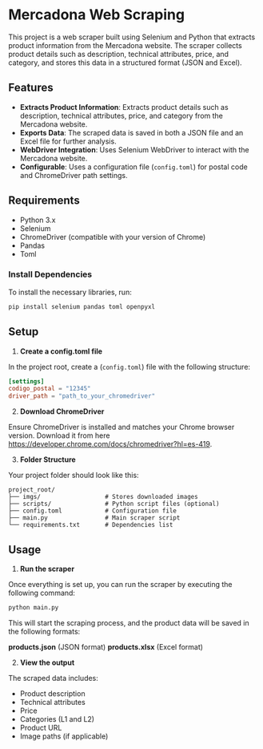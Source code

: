 # Mercadona Web Scraping

This project is a web scraper built using Selenium and Python that extracts product information from the Mercadona website. The scraper collects product details such as description, technical attributes, price, and category, and stores this data in a structured format (JSON and Excel).

## Features

- **Extracts Product Information**: Extracts product details such as description, technical attributes, price, and category from the Mercadona website.
- **Exports Data**: The scraped data is saved in both a JSON file and an Excel file for further analysis.
- **WebDriver Integration**: Uses Selenium WebDriver to interact with the Mercadona website.
- **Configurable**: Uses a configuration file (`config.toml`) for postal code and ChromeDriver path settings.

## Requirements

- Python 3.x
- Selenium
- ChromeDriver (compatible with your version of Chrome)
- Pandas
- Toml

### Install Dependencies

To install the necessary libraries, run:

```bash
pip install selenium pandas toml openpyxl
```

## Setup

1. **Create a config.toml file**

In the project root, create a (`config.toml`) file with the following structure:

```toml
[settings]
codigo_postal = "12345"
driver_path = "path_to_your_chromedriver"
```
2. **Download ChromeDriver**

Ensure ChromeDriver is installed and matches your Chrome browser version. Download it from here https://developer.chrome.com/docs/chromedriver?hl=es-419.

3. **Folder Structure**

Your project folder should look like this:
```
project_root/
├── imgs/                  # Stores downloaded images
├── scripts/               # Python script files (optional)
├── config.toml            # Configuration file
├── main.py                # Main scraper script
└── requirements.txt       # Dependencies list
```

## Usage

1. **Run the scraper**

Once everything is set up, you can run the scraper by executing the following command:

```bash
python main.py
```

This will start the scraping process, and the product data will be saved in the following formats:

**products.json** (JSON format)
**products.xlsx** (Excel format)

2. **View the output**

The scraped data includes:

- Product description
- Technical attributes
- Price
- Categories (L1 and L2)
- Product URL
- Image paths (if applicable)